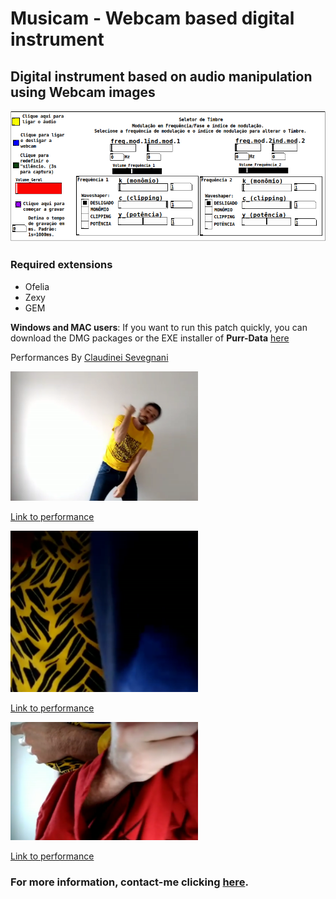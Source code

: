 # Musicam - Webcam based digital instrument

## Digital instrument based on audio manipulation using Webcam images

![Musicam interface](img/musicam.png "Musicam")

### Required extensions

- Ofelia
- Zexy
- GEM

**Windows and MAC users**: If you want to run this patch quickly, you can download the DMG packages or the EXE installer of **Purr-Data** [here](https://github.com/agraef/purr-data/releases)


Performances
By [Claudinei Sevegnani](https://www.instagram.com/claudineisevegnani/) 

<img src="img/claud3.png" width="300"/>

[Link to performance](https://www.instagram.com/p/CNn_pmKpXXF/?utm_source=ig_web_copy_link)

<img src="img/claud4.png" width="300"/>

[Link to performance](https://www.instagram.com/p/CNn0ssZJi0A/?utm_source=ig_web_copy_link)

<img src="img/claud5.png" width="300"/>

[Link to performance](https://www.instagram.com/p/CNnxPcwJDqA/?utm_source=ig_web_copy_link)

### For more information, contact-me clicking [here](mailto:lealdecastro@gmail.com).